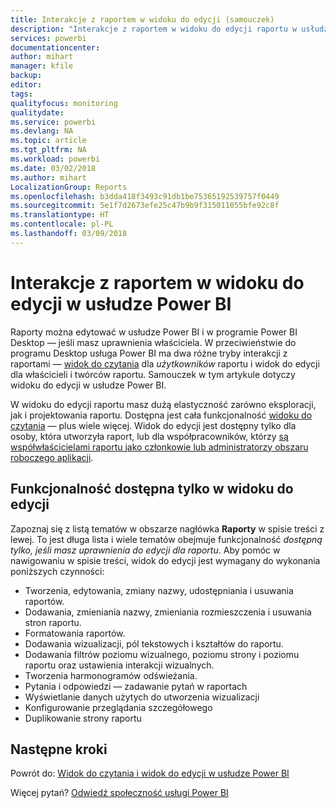 ```yaml
---
title: Interakcje z raportem w widoku do edycji (samouczek)
description: "Interakcje z raportem w widoku do edycji raportu w usłudze Power BI"
services: powerbi
documentationcenter: 
author: mihart
manager: kfile
backup: 
editor: 
tags: 
qualityfocus: monitoring
qualitydate: 
ms.service: powerbi
ms.devlang: NA
ms.topic: article
ms.tgt_pltfrm: NA
ms.workload: powerbi
ms.date: 03/02/2018
ms.author: mihart
LocalizationGroup: Reports
ms.openlocfilehash: b3dda418f3493c91db1be75365192539757f0449
ms.sourcegitcommit: 5e1f7d2673efe25c47b9b9f315011055bfe92c8f
ms.translationtype: HT
ms.contentlocale: pl-PL
ms.lasthandoff: 03/09/2018
---
```

# <a name="interact-with-a-report-in-editing-view-in-power-bi-service"></a>Interakcje z raportem w widoku do edycji w usłudze Power BI
Raporty można edytować w usłudze Power BI i w programie Power BI Desktop — jeśli masz uprawnienia właściciela. W przeciwieństwie do programu Desktop usługa Power BI ma dwa różne tryby interakcji z raportami — [widok do czytania](service-reading-view-and-editing-view.md) dla *użytkowników* raportu i widok do edycji dla właścicieli i twórców raportu. Samouczek w tym artykule dotyczy widoku do edycji w usłudze Power BI. 

W widoku do edycji raportu masz dużą elastyczność zarówno eksploracji, jak i projektowania raportu. Dostępna jest cała funkcjonalność [widoku do czytania](service-reading-view-and-editing-view.md) — plus wiele więcej. Widok do edycji jest dostępny tylko dla osoby, która utworzyła raport, lub dla współpracowników, którzy [są współwłaścicielami raportu jako członkowie lub administratorzy obszaru roboczego aplikacji](service-create-distribute-apps.md).

## <a name="functionality-only-available-in-editing-view"></a>Funkcjonalność dostępna tylko w widoku do edycji
Zapoznaj się z listą tematów w obszarze nagłówka **Raporty** w spisie treści z lewej. To jest długa lista i wiele tematów obejmuje funkcjonalność *dostępną tylko, jeśli masz uprawnienia do edycji dla raportu*.  Aby pomóc w nawigowaniu w spisie treści, widok do edycji jest wymagany do wykonania poniższych czynności:

* Tworzenia, edytowania, zmiany nazwy, udostępniania i usuwania raportów.
* Dodawania, zmieniania nazwy, zmieniania rozmieszczenia i usuwania stron raportu.
* Formatowania raportów.
* Dodawania wizualizacji, pól tekstowych i kształtów do raportu.
* Dodawania filtrów poziomu wizualnego, poziomu strony i poziomu raportu oraz ustawienia interakcji wizualnych.
* Tworzenia harmonogramów odświeżania.
* Pytania i odpowiedzi — zadawanie pytań w raportach
* Wyświetlanie danych użytych do utworzenia wizualizacji 
* Konfigurowanie przeglądania szczegółowego
* Duplikowanie strony raportu


## <a name="next-steps"></a>Następne kroki
Powrót do: [Widok do czytania i widok do edycji w usłudze Power BI](service-reading-view-and-editing-view.md)

Więcej pytań? [Odwiedź społeczność usługi Power BI](http://community.powerbi.com/)


